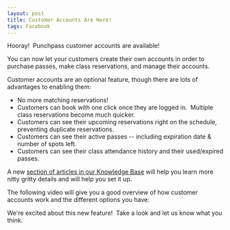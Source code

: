 ```yaml
---
layout: post
title: Customer Accounts Are Here!
tags: Facebook
---
```


Hooray!  Punchpass customer accounts are available!  

You can now let your customers create their own accounts in order to purchase passes, make class reservations, and manage their accounts.

Customer accounts are an optional feature, though there are lots of advantages to enabling them:

*   No more matching reservations!
*   Customers can book with one click once they are logged in.  Multiple class reservations become much quicker.
*   Customers can see their upcoming reservations right on the schedule, preventing duplicate reservations.
*   Customers can see their active passes -- including expiration date & number of spots left.
*   Customers can see their class attendance history and their used/expired passes.

A new [section of articles in our Knowledge Base](https://punchpass.groovehq.com/knowledge_base/categories/customer-accounts-and-logins) will help you learn more nitty gritty details and will help you set it up.  

The following video will give you a good overview of how customer accounts work and the different options you have:



We're excited about this new feature!  Take a look and let us know what you think.
